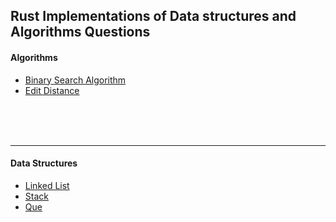 <h2>Rust Implementations of Data structures and Algorithms Questions</h2>


<h4> Algorithms</h4>
<ul>
  <li><a href="https://github.com/cerebrium/rust_ds_algo/tree/main/binary_search"> Binary Search Algorithm</a></li>
  <li><a href="https://github.com/cerebrium/rust_edit_distance">Edit Distance</a></li>
</ul>

<br />
<br />
<br />

<hr />
<h4>Data Structures</h4>
<ul>
<li><a href="https://github.com/cerebrium/rust_ds_algo/tree/main/linkedLists">Linked List</a></li>
<li><a href="https://github.com/cerebrium/rust_ds_algo/blob/main/stack/src/LNode/Stack.rs">Stack</a></li>
<li><a href="https://github.com/cerebrium/rust_ds_algo/blob/main/que/src/LNode/Que.rs">Que</a></li>
  
</ul>
<br />
<br />
<br />





